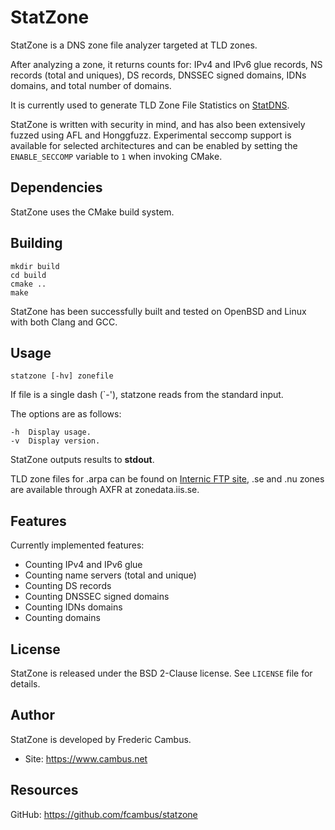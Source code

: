 # StatZone

StatZone is a DNS zone file analyzer targeted at TLD zones.

After analyzing a zone, it returns counts for: IPv4 and IPv6 glue records,
NS records (total and uniques), DS records, DNSSEC signed domains, IDNs
domains, and total number of domains.

It is currently used to generate TLD Zone File Statistics on [StatDNS][1].

StatZone is written with security in mind, and has also been extensively
fuzzed using AFL and Honggfuzz. Experimental seccomp support is available
for selected architectures and can be enabled by setting the `ENABLE_SECCOMP`
variable to `1` when invoking CMake.

## Dependencies

StatZone uses the CMake build system.

## Building

	mkdir build
	cd build
	cmake ..
	make

StatZone has been successfully built and tested on OpenBSD and Linux with
both Clang and GCC.

## Usage

	statzone [-hv] zonefile

If file is a single dash (`-'), statzone reads from the standard input.

The options are as follows:

	-h	Display usage.
	-v	Display version.

StatZone outputs results to **stdout**.

TLD zone files for .arpa can be found on [Internic FTP site][2], .se and
.nu zones are available through AXFR at zonedata.iis.se.

## Features

Currently implemented features:

- Counting IPv4 and IPv6 glue
- Counting name servers (total and unique)
- Counting DS records
- Counting DNSSEC signed domains
- Counting IDNs domains
- Counting domains

## License

StatZone is released under the BSD 2-Clause license. See `LICENSE` file for
details.

## Author

StatZone is developed by Frederic Cambus.

- Site: https://www.cambus.net

## Resources

GitHub: https://github.com/fcambus/statzone

[1]: https://www.statdns.com
[2]: https://www.internic.net/domain/

